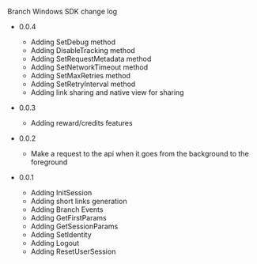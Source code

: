 Branch Windows SDK change log

- 0.0.4
  * Adding SetDebug method
  * Adding DisableTracking method
  * Adding SetRequestMetadata method
  * Adding SetNetworkTimeout method
  * Adding SetMaxRetries method
  * Adding SetRetryInterval method
  * Adding link sharing and native view for sharing

- 0.0.3
  * Adding reward/credits features

- 0.0.2
  * Make a request to the api when it goes from the background to the foreground

- 0.0.1
  * Adding InitSession
  * Adding short links generation
  * Adding Branch Events
  * Adding GetFirstParams
  * Adding GetSessionParams
  * Adding SetIdentity
  * Adding Logout
  * Adding ResetUserSession

